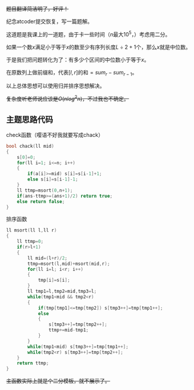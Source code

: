 ~~题目翻译简洁明了，好评！~~

纪念atcoder提交恢复，写一篇题解。

这道题是我课上的一道题，由于卡一些时间（$n$最大$10^5$，）考虑用二分。

如果一个数$x$满足小于等于$x$的数至少有序列长度$L\div2+1$个，那么$x$就是中位数。

于是我们把问题转化为了：有多少个区间的中位数小于等于$x$。

在原数列上做前缀和，代表$[l,r]$的和$=sum_r-sum_{r-1}$。

以上总体思想可以使用归并排序思想解决。

~~复杂度听老师说应该是$O(nlog^2n)$，不过我也不确定。~~

## 主题思路代码

check函数（嘤语不好我就要写成chack）

```cpp
bool chack(ll mid)
{
	s[0]=0;
	for(ll i=1; i<=n; i++)
	{
		if(a[i]>=mid) s[i]=s[i-1]+1;
		else s[i]=s[i-1]-1;
	}
	ll ttmp=msort(0,n+1);
	if(ans-ttmp>=(ans+1)/2) return true;
	else return false;
}
```

排序函数

```cpp
ll msort(ll l,ll r)
{
	ll ttmp=0;
	if(r>l+1)
	{
		ll mid=(l+r)/2;
		ttmp=msort(l,mid)+msort(mid,r);
		for(ll i=l; i<r; i++)
		{
			tmp[i]=s[i];
		}
		ll tmp1=l,tmp2=mid,tmp3=l;
		while(tmp1<mid && tmp2<r)
		{
			if(tmp[tmp1]<=tmp[tmp2]) s[tmp3++]=tmp[tmp1++];
			else
			{
				s[tmp3++]=tmp[tmp2++];
				ttmp+=mid-tmp1;
			}
		}
		while(tmp1<mid) s[tmp3++]=tmp[tmp1++];
		while(tmp2<r) s[tmp3++]=tmp[tmp2++];
	}
	return ttmp;
}
```
~~主函数实际上就是个二分模板，就不展示了。~~